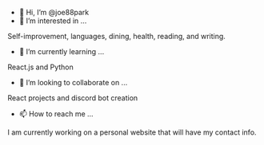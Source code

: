 - 👋 Hi, I’m @joe88park
- 👀 I’m interested in ...

Self-improvement, languages, dining, health, reading, and writing. 

- 🌱 I’m currently learning ...

React.js and Python

- 💞️ I’m looking to collaborate on ...

React projects and discord bot creation

- 📫 How to reach me ...

I am currently working on a personal website that will have my contact info.  

<!---
joe88park/joe88park is a ✨ special ✨ repository because its `README.md` (this file) appears on your GitHub profile.
You can click the Preview link to take a look at your changes.
--->
